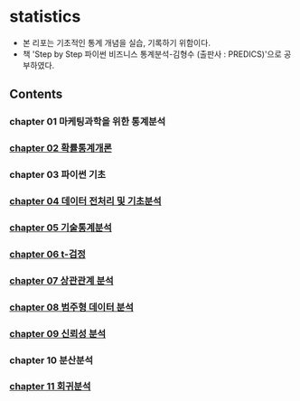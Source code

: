 # statistics
- 본 리포는 기초적인 통계 개념을 실습, 기록하기 위함이다.
- 책 'Step by Step 파이썬 비즈니스 통계분석-김형수 (출판사 : PREDICS)'으로 공부하였다.
## Contents
### chapter 01 마케팅과학을 위한 통계분석

### [chapter 02 확률통계개론](https://github.com/OH1107/statistics/blob/master/training/chapter02/2%EC%9E%A5_%ED%99%95%EB%A5%A0%ED%86%B5%EA%B3%84%EA%B0%9C%EB%A1%A0.ipynb)

### chapter 03 파이썬 기초

### [chapter 04 데이터 전처리 및 기초분석](https://github.com/OH1107/statistics/blob/master/training/chapter04/4%EC%9E%A5_%EB%8D%B0%EC%9D%B4%ED%84%B0_%EC%A0%84%EC%B2%98%EB%A6%AC_%EB%B0%8F_%EA%B8%B0%EC%B4%88%EB%B6%84%EC%84%9D.ipynb)

### [chapter 05 기술통계분석](https://github.com/OH1107/statistics/blob/master/training/chapter05/5%EC%9E%A5_%EA%B8%B0%EC%88%A0%ED%86%B5%EA%B3%84%EB%B6%84%EC%84%9D.ipynb)

### [chapter 06 t-검정](https://github.com/OH1107/statistics/blob/master/training/chapter06/6%EC%9E%A5_t_%EA%B2%80%EC%A0%95.ipynb)

### [chapter 07 상관관계 분석](https://github.com/OH1107/statistics/blob/master/training/chapter07/7%EC%9E%A5_%EC%83%81%EA%B4%80%EA%B4%80%EA%B3%84_%EB%B6%84%EC%84%9D.ipynb)

### [chapter 08 범주형 데이터 분석](https://github.com/OH1107/statistics/blob/master/training/chapter08/8%EC%9E%A5_%EB%B2%94%EC%A3%BC%ED%98%95_%EB%8D%B0%EC%9D%B4%ED%84%B0_%EB%B6%84%EC%84%9D.ipynb)

### [chapter 09 신뢰성 분석](https://github.com/OH1107/statistics/blob/master/training/chapter09/9%EC%9E%A5_%EC%8B%A0%EB%A2%B0%EC%84%B1%EB%B6%84%EC%84%9D.ipynb)

### chapter 10 분산분석

### [chapter 11 회귀분석](https://github.com/OH1107/statistics/blob/master/training/chapter11/11%EC%9E%A5_%ED%9A%8C%EA%B7%80%EB%B6%84%EC%84%9D.ipynb)
